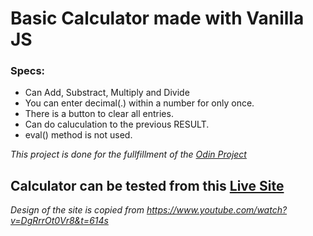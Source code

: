 # Basic Calculator made with Vanilla JS

### Specs:
* Can Add, Substract, Multiply and Divide
* You can enter decimal(.) within a number for only once.
* There is a button to clear all entries.
* Can do caluculation to the previous RESULT.
* eval() method is not used.


*This project is done for the fullfillment of the [Odin Project](https://www.theodinproject.com/lessons/foundations-calculator)*
## Calculator can be tested from this [Live Site](https://syedshaon.github.io/Vanilla-calculator/)


*Design of the site is copied from https://www.youtube.com/watch?v=DgRrrOt0Vr8&t=614s*
